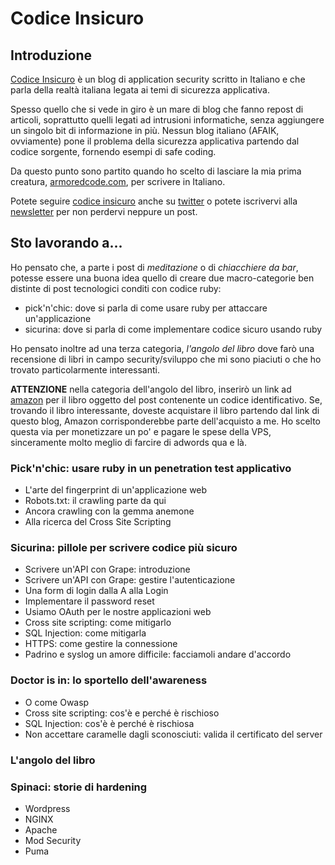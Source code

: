 # Codice Insicuro

## Introduzione

[Codice Insicuro](https://codiceinsicuro.it) è un blog di application security
scritto in Italiano e che parla della realtà italiana legata ai temi di
sicurezza applicativa.

Spesso quello che si vede in giro è un mare di blog che fanno repost di
articoli, soprattutto quelli legati ad intrusioni informatiche, senza
aggiungere un singolo bit di informazione in più. Nessun blog italiano (AFAIK,
ovviamente) pone il problema della sicurezza applicativa partendo dal codice
sorgente, fornendo esempi di safe coding.

Da questo punto sono partito quando ho scelto di lasciare la mia prima
creatura, [armoredcode.com](http://armoredcode.com), per scrivere in Italiano.

Potete seguire [codice insicuro](https://codiceinsicuro.it) anche su
[twitter](http://twitter.com/codiceinsicuro) o potete iscrivervi alla
[newsletter](http://eepurl.com/UOpyj) per non perdervi neppure un post.

## Sto lavorando a...

Ho pensato che, a parte i post di _meditazione_ o di _chiacchiere da bar_,
potesse essere una buona idea quello di creare due macro-categorie ben distinte
di post tecnologici conditi con codice ruby:

* pick'n'chic: dove si parla di come usare ruby per attaccare un'applicazione
* sicurina: dove si parla di come implementare codice sicuro usando ruby

Ho pensato inoltre ad una terza categoria, _l'angolo del libro_ dove farò una
recensione di libri in campo security/sviluppo che mi sono piaciuti o che ho
trovato particolarmente interessanti.

**ATTENZIONE** nella categoria dell'angolo del libro, inserirò un link ad
[amazon](http://www.amazon.it) per il libro oggetto del post contenente un
codice identificativo. Se, trovando il libro interessante, doveste acquistare
il libro partendo dal link di questo blog, Amazon corrisponderebbe parte
dell'acquisto a me. Ho scelto questa via per monetizzare un po' e pagare le
spese della VPS, sinceramente molto meglio di farcire di adwords qua e là.

### Pick'n'chic: usare ruby in un penetration test applicativo

* L'arte del fingerprint di un'applicazione web
* Robots.txt: il crawling parte da qui
* Ancora crawling con la gemma anemone
* Alla ricerca del Cross Site Scripting

### Sicurina: pillole per scrivere codice più sicuro

* Scrivere un'API con Grape: introduzione
* Scrivere un'API con Grape: gestire l'autenticazione
* Una form di login dalla A alla Login
* Implementare il password reset
* Usiamo OAuth per le nostre applicazioni web
* Cross site scripting: come mitigarlo
* SQL Injection: come mitigarla
* HTTPS: come gestire la connessione
* Padrino e syslog un amore difficile: facciamoli andare d'accordo

### Doctor is in: lo sportello dell'awareness

* O come Owasp
* Cross site scripting: cos'è e perché è rischioso
* SQL Injection: cos'è è perché è rischiosa
* Non accettare caramelle dagli sconosciuti: valida il certificato del server

### L'angolo del libro

### Spinaci: storie di hardening

* Wordpress
* NGINX
* Apache
* Mod Security
* Puma
